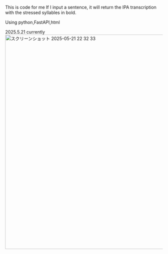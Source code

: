 This is code for me
If I input a sentence, it will return the IPA transcription with the stressed syllables in bold.

Using python,FastAPI,html

2025.5.21 currently
<img width="685" alt="スクリーンショット 2025-05-21 22 32 33" src="https://github.com/user-attachments/assets/fe85f290-4211-400b-a175-fc28cdec0dd4" />

